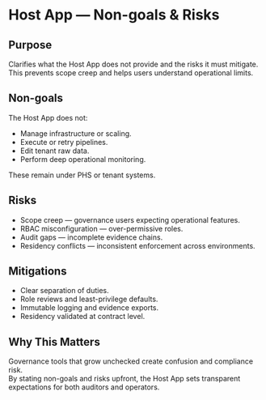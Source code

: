 # Host App — Non-goals & Risks

## Purpose
Clarifies what the Host App does not provide and the risks it must mitigate.  
This prevents scope creep and helps users understand operational limits.

## Non-goals
The Host App does not:  
- Manage infrastructure or scaling.  
- Execute or retry pipelines.  
- Edit tenant raw data.  
- Perform deep operational monitoring.  

These remain under PHS or tenant systems.

## Risks
- Scope creep — governance users expecting operational features.  
- RBAC misconfiguration — over-permissive roles.  
- Audit gaps — incomplete evidence chains.  
- Residency conflicts — inconsistent enforcement across environments.  

## Mitigations
- Clear separation of duties.  
- Role reviews and least-privilege defaults.  
- Immutable logging and evidence exports.  
- Residency validated at contract level.  

## Why This Matters
Governance tools that grow unchecked create confusion and compliance risk.  
By stating non-goals and risks upfront, the Host App sets transparent expectations for both auditors and operators.
